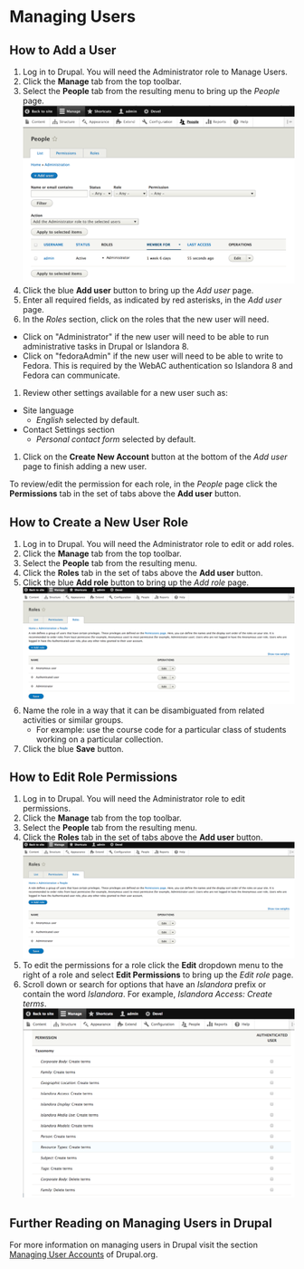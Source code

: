 # Managing Users

## How to Add a User
1. Log in to Drupal. You will need the Administrator role to Manage Users.
1. Click the **Manage** tab from the top toolbar.
1. Select the **People** tab from the resulting menu to bring up the *People* page.
![Alt text](../assets/users_people.png "People page")
1. Click the blue **Add user** button to bring up the *Add user* page.
1. Enter all required fields, as indicated by red asterisks, in the *Add user* page.
1. In the *Roles* section, click on the roles that the new user will need.
  - Click on "Administrator" if the new user will need to be able to run administrative tasks in Drupal or Islandora 8.
  - Click on "fedoraAdmin" if the new user will need to be able to write to Fedora. This is required by the WebAC authentication so Islandora 8 and Fedora can communicate.
1. Review other settings available for a new user such as:
  - Site language
    - *English* selected by default.
  - Contact Settings section
    - *Personal contact form* selected by default.
1. Click on the **Create New Account** button at the bottom of the *Add user* page to finish adding a new user.

To review/edit the permission for each role, in the *People* page click the **Permissions** tab in the set of tabs above the **Add user** button.

## How to Create a New User Role
1. Log in to Drupal. You will need the Administrator role to edit or add roles.
1. Click the **Manage** tab from the top toolbar.
1. Select the **People** tab from the resulting menu.
1. Click the **Roles** tab in the set of tabs above the **Add user** button.
1. Click the blue **Add role** button to bring up the *Add role* page.
![Alt text](../assets/users_people_roles.png "Roles page")
1. Name the role in a way that it can be disambiguated from related activities or similar groups.
    * For example: use the course code for a particular class of students working on a particular collection.
1. Click the blue **Save** button.

## How to Edit Role Permissions
1. Log in to Drupal. You will need the Administrator role to edit permissions.
1. Click the **Manage** tab from the top toolbar.
1. Select the **People** tab from the resulting menu.
1. Click the **Roles** tab in the set of tabs above the **Add user** button.
![Alt text](../assets/users_people_roles.png "Roles page")
1. To edit the permissions for a role click the **Edit** dropdown menu to the right of a role and select **Edit Permissions** to bring up the *Edit role* page.
1. Scroll down or search for options that have an *Islandora* prefix or contain the word *Islandora*. For example, *Islandora Access: Create terms*.
![Alt text](../assets/users_permissions.png "Permissions page")

## Further Reading on Managing Users in Drupal

For more information on managing users in Drupal visit the section
[Managing User Accounts](https://www.drupal.org/docs/user_guide/en/user-chapter.html) of Drupal.org.
